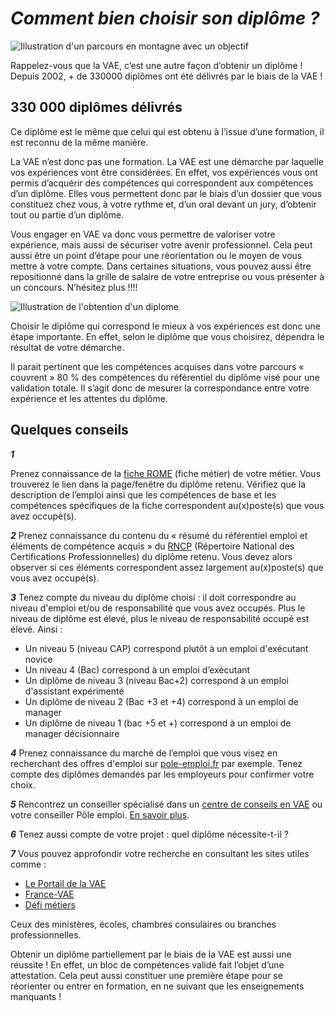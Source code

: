 # _Comment bien choisir son diplôme ?_

![Illustration d'un parcours en montagne avec un objectif](/images/illustration-choisir-son-diplome.jpg)

Rappelez-vous que la VAE, c’est une autre façon d’obtenir un diplôme ! <br/>Depuis 2002, + de 330000 diplômes ont été délivrés par le biais de la VAE !

## 330 000 diplômes délivrés

Ce diplôme est le même que celui qui est obtenu à l’issue d’une formation, il est reconnu de la même manière.

La VAE n’est donc pas une formation. La VAE est une démarche par laquelle vos expériences vont être considérées. En effet, vos expériences vous ont permis d’acquérir des compétences qui correspondent  aux compétences d’un diplôme. Elles vous permettent donc par le biais d’un dossier  que vous constituez chez vous, à votre rythme et, d’un oral devant un jury, d’obtenir tout ou partie d’un diplôme.

Vous engager en VAE va donc vous permettre de valoriser votre expérience, mais aussi de sécuriser votre avenir professionnel. Cela peut aussi être un point d’étape pour une réorientation ou le moyen de vous mettre à votre compte. Dans certaines situations, vous pouvez aussi être repositionné dans la grille de salaire de votre entreprise ou vous présenter à un concours. N’hésitez plus !!!!

![Illustration de l'obtention d'un diplome](/images/mon-diplome.jpg)

Choisir le diplôme qui correspond le mieux à vos expériences est donc une étape importante. En effet, selon le diplôme que vous choisirez, dépendra le résultat de votre démarche.

Il parait pertinent que les compétences acquises dans votre parcours  « couvrent » 80 % des compétences du référentiel du diplôme visé pour une validation totale. Il s’agit donc de mesurer la correspondance entre votre expérience et les attentes du diplôme.

## Quelques conseils

**_1_**

Prenez connaissance de la [fiche ROME](https://www.pole-emploi.fr/candidat/les-fiches-metiers-@/index.jspz?id=681) (fiche métier) de votre métier. Vous trouverez le lien dans la page/fenêtre du diplôme retenu. Vérifiez que la description de l’emploi  ainsi que les compétences de base et les compétences spécifiques de la fiche correspondent au(x)poste(s) que vous avez occupé(s).

**_2_**
Prenez connaissance du contenu du « résumé du référentiel emploi et éléments de compétence acquis » du [RNCP](http://www.rncp.cncp.gouv.fr) (Répertoire National des Certifications Professionnelles) du diplôme retenu. Vous devez alors observer si ces éléments correspondent assez largement au(x)poste(s) que vous avez occupé(s).

**_3_**
Tenez compte du niveau du diplôme choisi : il doit correspondre au niveau d'emploi et/ou de responsabilité que vous avez occupés. Plus le niveau de diplôme est élevé, plus le niveau de responsabilité occupé est élevé. Ainsi :

- Un niveau 5 (niveau CAP) correspond plutôt à un emploi d'exécutant novice
- Un niveau 4 (Bac) correspond à un emploi d’exécutant
- Un diplôme de niveau 3 (niveau Bac+2) correspond à un emploi d'assistant expérimenté
- Un diplôme de niveau 2 (Bac +3 et +4) correspond à un emploi de manager
- Un diplôme de niveau 1 (bac +5 et +) correspond à un emploi de manager décisionnaire


**_4_**
Prenez connaissance du marché de l’emploi que vous visez en recherchant des offres d'emploi sur [pole-emploi.fr](https://pole-emploi.fr) par exemple. Tenez compte des diplômes demandés par les employeurs pour confirmer votre choix.

**_5_**
Rencontrez un conseiller spécialisé dans un [centre de conseils en VAE](http://www.vae.gouv.fr/?page=carte-prc) ou votre conseiller Pôle emploi. [En savoir plus](/point-relais-conseil-vae).

**_6_**
Tenez aussi compte de votre projet : quel diplôme nécessite-t-il ?

**_7_**
Vous pouvez approfondir votre recherche en consultant les sites utiles comme :

- [Le Portail de la VAE](http://www.vae.gouv.fr)
- [France-VAE](https://www.francevae.fr)
- [Défi métiers](https://www.defi-metiers.fr/dossiers/vae-mode-demploi)

Ceux des ministères, écoles, chambres consulaires ou branches professionnelles.

Obtenir un diplôme partiellement par le biais de la VAE est aussi une réussite ! En effet, un bloc de compétences validé fait l’objet d’une attestation. Cela peut aussi constituer une première étape pour se réorienter ou entrer en formation, en ne suivant que les enseignements manquants !
